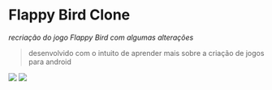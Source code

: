 # Flappy Bird Clone
_recriação do jogo Flappy Bird com algumas alterações_
> desenvolvido com o intuito de aprender mais sobre a criação de jogos para android



![](https://i.imgur.com/sSomLKr.png) ![](https://i.imgur.com/KTC3XZC.png)
